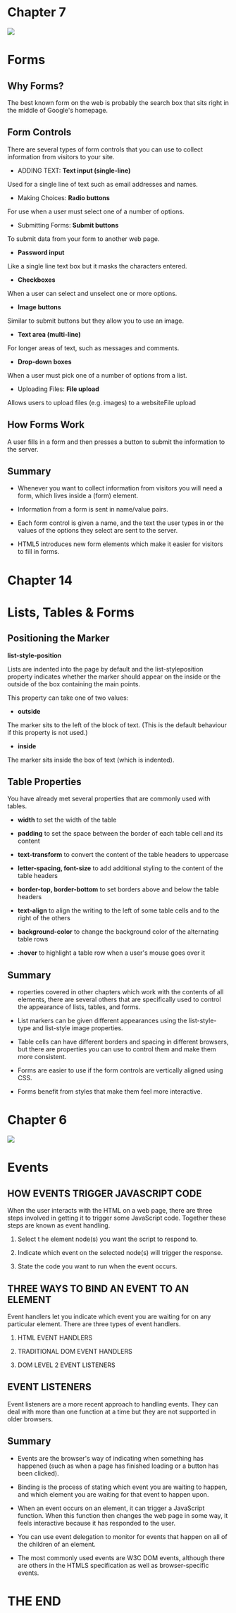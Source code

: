 # **Chapter 7**

<img src = "https://careerkarma.com/blog/wp-content/uploads/2020/03/html-forms.jpg">

# Forms

## Why Forms?

The best known form on the web is probably the search box that sits right in the middle of Google's homepage.

## Form Controls

There are several types of form controls that you can use to collect information from visitors to your site.

* ADDING TEXT: **Text input (single-line)**

Used for a single line of text such as email addresses and names.

* Making Choices: **Radio buttons**

For use when a user must select one of a number of options.

* Submitting Forms: **Submit buttons**

To submit data from your form to another web page.

* **Password input**

Like a single line text box but it masks the characters entered.

* **Checkboxes**

When a user can select and unselect one or more options.

* **Image buttons**

Similar to submit buttons but they allow you to use an image.

* **Text area (multi-line)**

For longer areas of text, such as messages and comments.

* **Drop-down boxes**

When a user must pick one of a number of options from a list.

* Uploading Files: **File upload**

Allows users to upload files (e.g. images) to a websiteFile upload

## How Forms Work

A user fills in a form and then presses a button to submit the information to the server.

## Summary
 
* Whenever you want to collect information from visitors you will need a form, which lives inside a (form) element.

* Information from a form is sent in name/value pairs.

* Each form control is given a name, and the text the user types in or the values of the options they select are sent to the server.

* HTML5 introduces new form elements which make it easier for visitors to fill in forms.

# **Chapter 14**

# Lists, Tables & Forms

## Positioning the Marker
**list-style-position**

Lists are indented into the page by default and the list-styleposition property indicates whether the marker should appear on the inside or the outside of the box containing the main points.

This property can take one of two values:

* **outside**

The marker sits to the left of the block of text. (This is the default behaviour if this property is not used.)

* **inside**

The marker sits inside the box of
text (which is indented).

## Table Properties

You have already met several properties that are commonly used with tables.

* **width**  to set the width of the table

* **padding** to set the space between the border of each table cell and its content

* **text-transform** to convert the content of the table headers to uppercase

* **letter-spacing, font-size** to add additional styling to the content of the table headers

* **border-top, border-bottom** to set borders above and below the table headers

* **text-align** to align the writing to the left of some table cells and to the right of the others

* **background-color** to change the background color of the alternating table rows

* **:hover** to highlight a table row when a user's mouse goes over it

## Summary

* roperties covered in other chapters which work with the contents of all elements, there are several others that are specifically used to control the appearance of lists, tables, and forms.


* List markers can be given different appearances using the list-style-type and list-style image properties.

* Table cells can have different borders and spacing in different browsers, but there are properties you can use to control them and make them more consistent.

* Forms are easier to use if the form controls are vertically aligned using CSS.

* Forms benefit from styles that make them feel more interactive.

# **Chapter 6**

<img src = "https://www.edureka.co/blog/wp-content/uploads/2019/09/Events-in-JavaScript.jpg">

# Events

## HOW EVENTS TRIGGER JAVASCRIPT CODE

When the user interacts with the HTML on a web page, there are three steps involved in getting it to trigger some JavaScript code. Together these steps are known as event handling.

1. Select t he element node(s) you want the script to respond to.

2. Indicate which event on the selected node(s) will trigger the response.

3. State the code you want to run when the event occurs.

## THREE WAYS TO BIND AN EVENT TO AN ELEMENT

Event handlers let you indicate which event you are waiting for on any particular element. There are three types of event handlers.

1. HTML EVENT HANDLERS

2. TRADITIONAL DOM EVENT HANDLERS

3. DOM LEVEL 2 EVENT LISTENERS

## EVENT LISTENERS

Event listeners are a more recent approach to handling events. They can deal with more than one function at a time but they are not supported in older browsers.


## Summary

* Events are the browser's way of indicating when something has happened (such as when a page has finished loading or a button has been clicked).

* Binding is the process of stating which event you are waiting to happen, and which element you are waiting for that event to happen upon.

* When an event occurs on an element, it can trigger a JavaScript function. When this function then changes the web page in some way, it feels interactive because it has responded to the user.

* You can use event delegation to monitor for events that happen on all of the children of an element.

* The most commonly used events are W3C DOM events, although there are others in the HTMLS specification as well as browser-specific events.

# THE END

